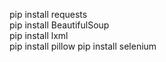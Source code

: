 pip install requests  
pip install BeautifulSoup  
pip install lxml  
pip install pillow
pip install selenium
